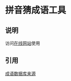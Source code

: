 # 拼音猜成语工具
## 说明
访问[在线网站](https://wordle.zaneyork.cn:8443/)使用

## 引用
[成语数据库来源](https://github.com/crazywhalecc/idiom-database)